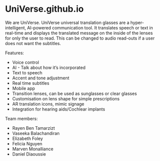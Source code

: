 # UniVerse.github.io
We are UniVerse.
UniVerse universal translation glasses are a hyper-intelligent, AI-powered communication tool. It translates speech or text in real-time and displays the translated message on the inside of the lenses for only the user to read. This can be changed to audio read-outs if a user does not want the subtitles. 

Features:
- Voice control 
- AI - Talk about how it’s incorporated 
- Text to speech
- Accent and tone adjustment 
- Real time subtitles 
- Mobile app 
- Transition lenses, can be used as sunglasses or clear glasses
- Customisation on lens shape for simple prescriptions
- AR translation icons, mimic signage
- Integration for hearing aids/Cochlear implants

Team members:
- Rayen Ben Tamarzizt
- Vaseeka Balachandiran
- Elizabeth Foley
- Felicia Nguyen
- Marven Monalliance
- Daniel Diaoussie
